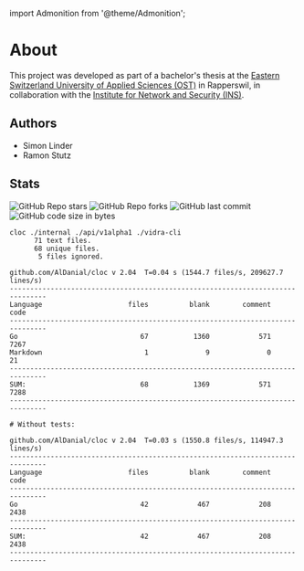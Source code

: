 import Admonition from '@theme/Admonition';

# About

This project was developed as part of a bachelor's thesis at the [Eastern Switzerland University of Applied Sciences (OST)](https://www.ost.ch/en/) in Rapperswil, in collaboration with the [Institute for Network and Security (INS)](https://www.ost.ch/en/research-and-consulting-services/computer-science/ins-institute-for-network-and-security).

## Authors

- Simon Linder  
- Ramon Stutz

## Stats
![GitHub Repo stars](https://img.shields.io/github/stars/infrahub-operator/vidra?style=social)
![GitHub Repo forks](https://img.shields.io/github/forks/infrahub-operator/vidra?style=social)
![GitHub last commit](https://img.shields.io/github/last-commit/infrahub-operator/vidra)
![GitHub code size in bytes](https://img.shields.io/github/languages/code-size/infrahub-operator/vidra)

```shell
cloc ./internal ./api/v1alpha1 ./vidra-cli  
      71 text files.
      68 unique files.                              
       5 files ignored.

github.com/AlDanial/cloc v 2.04  T=0.04 s (1544.7 files/s, 209627.7 lines/s)
-------------------------------------------------------------------------------
Language                     files          blank        comment           code
-------------------------------------------------------------------------------
Go                              67           1360            571           7267
Markdown                         1              9              0             21
-------------------------------------------------------------------------------
SUM:                            68           1369            571           7288
-------------------------------------------------------------------------------

# Without tests:

github.com/AlDanial/cloc v 2.04  T=0.03 s (1550.8 files/s, 114947.3 lines/s)
-------------------------------------------------------------------------------
Language                     files          blank        comment           code
-------------------------------------------------------------------------------
Go                              42            467            208           2438
-------------------------------------------------------------------------------
SUM:                            42            467            208           2438
-------------------------------------------------------------------------------
```

